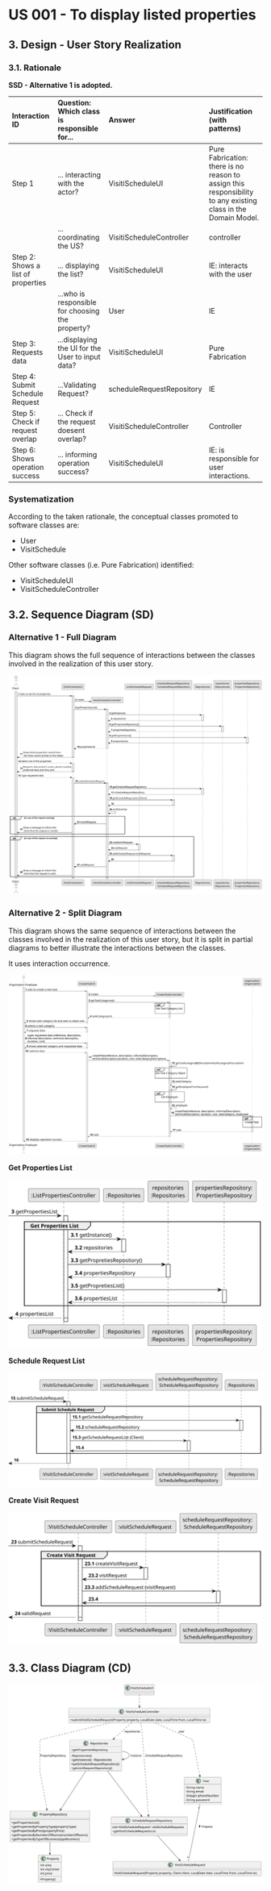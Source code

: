 # US 001 - To display listed properties 

## 3. Design - User Story Realization 

### 3.1. Rationale

**SSD - Alternative 1 is adopted.**

| Interaction ID                      | Question: Which class is responsible for...      | Answer                   | Justification (with patterns)                                                                                 |
|:------------------------------------|:-------------------------------------------------|:-------------------------|:--------------------------------------------------------------------------------------------------------------|
| Step 1 	                            | 	... interacting with the actor?                 | VisitiScheduleUI         | Pure Fabrication: there is no reason to assign this responsibility to any existing class in the Domain Model. |
 |                                     | ... coordinating the US?                         | VisitiScheduleController | controller                                                                                                    |
| Step 2: Shows a list of properties  | ... displaying the list?                         | VisitiScheduleUI         | IE: interacts with the user                                                                                   |
|                                     | ...who is responsible for choosing the property? | User                     | IE                                                                                                            |
| Step 3: Requests data               | ...displaying the UI for the User to input data?  |VisitiScheduleUI                           | Pure Fabrication                                                                                                               |
| Step 4: Submit Schedule Request     | ...Validating Request?                           | scheduleRequestRepository                         | IE                                                                                                            |
| Step 5: Check if request overlap    | ... Check if the request doesent overlap?        | VisitiScheduleController                         | Controller                                                                                                    |                                                                                     | 
| Step 6: Shows operation success  		 | ... informing operation success?                 | VisitiScheduleUI         | IE: is responsible for user interactions.                                                                     | 

### Systematization ##

According to the taken rationale, the conceptual classes promoted to software classes are: 

 * User
 * VisitSchedule


Other software classes (i.e. Pure Fabrication) identified: 

 * VisitScheduleUI 
 * VisitScheduleController



## 3.2. Sequence Diagram (SD)

### Alternative 1 - Full Diagram

This diagram shows the full sequence of interactions between the classes involved in the realization of this user story.

![Sequence Diagram - Full](svg/us009-sequence-diagram-full.svg)

### Alternative 2 - Split Diagram

This diagram shows the same sequence of interactions between the classes involved in the realization of this user story, but it is split in partial diagrams to better illustrate the interactions between the classes.

It uses interaction occurrence.

![Sequence Diagram - split](svg/us009-sequence-diagram-split.svg)

**Get Properties List**

![Sequence Diagram - Partial - Get Properties List](svg/us009-sequence-diagram-partial-get-properties.list.svg)

**Schedule Request List**

![Sequence Diagram - Partial - Schedule Request List](svg/us009-sequence-diagram-partial-get-Schedule-Request-List.svg)

**Create Visit Request**

![Sequence Diagram - Partial - Create Visit Request](svg/us009-sequence-diagram-partial-create-visit-request.svg)


## 3.3. Class Diagram (CD)

![Class Diagram](svg/us009-class-diagram.svg)